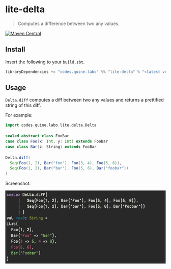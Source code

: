 # lite-delta

> Computes a difference between two any values.

[![Maven Central](https://img.shields.io/maven-central/v/codes.quine.labo/lite-delta_2.13?logo=scala&style=for-the-badge)](https://search.maven.org/artifact/codes.quine.labo/lite-delta_2.13)

## Install

Insert the following to your `build.sbt`.

```sbt
libraryDependencies += "codes.quine.labo" %% "lite-delta" % "<latest version>"
```

## Usage

`Delta.diff` computes a diff between two any values and returns a prettified string of this diff.

For example:

```scala
import codes.quine.labo.lite.delta.Delta

sealed abstract class FooBar
case class Foo(x: Int, y: Int) extends FooBar
case class Bar(z: String) extends FooBar

Delta.diff(
  Seq(Foo(1, 2), Bar("foo"), Foo(3, 4), Foo(5, 6)),
  Seq(Foo(1, 2), Bar("bar"), Foo(5, 6), Bar("foobar"))
)
```

Screenshot:

![screenshot](assets/screenshot.png)
